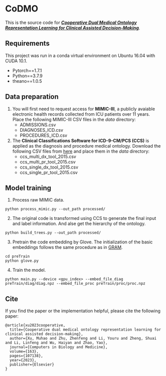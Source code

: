 CoDMO
===
This is the source code for ***[Cooperative Dual Medical Ontology Representation Learning for Clinical Assisted Decision-Making]***.

[Cooperative Dual Medical Ontology Representation Learning for Clinical Assisted Decision-Making]:https://www.sciencedirect.com/science/article/pii/S0010482523006030

Requirements
----
This project was run in a conda virtual environment on Ubuntu 16.04 with CUDA 10.1. 
+ Pytorch==1.7.1
+ Python==3.7.9
+ theano==1.0.5

Data preparation
----
1. You will first need to request access for **MIMIC-III**, a publicly avaiable electronic health records collected from ICU patients over 11 years. Place the following MIMIC-III CSV files in the *data* directory:
    + ADMISSIONS.csv
    + DIAGNOSES_ICD.csv
    + PROCEDURES_ICD.csv
2. The **Clinical Classifications Software for ICD-9-CM/PCS (CCS)** is applied as the diagnosis and procedure medical ontology. Download the following CSV files from [here] and place them in the *data* directory:
    + ccs_multi_dx_tool_2015.csv
    + ccs_multi_pr_tool_2015.csv
    + ccs_single_dx_tool_2015.csv
    + ccs_single_pr_tool_2015.csv
 
[here]:https://www.hcup-us.ahrq.gov/toolssoftware/ccs/ccs.jsp#download

Model training
----
1. Process raw MIMIC data.
```
python process_mimic.py --out_path processed/
```
2. The original code is transformed using CCS to generate the final input and label information. And alse get the hierarchy of the ontology.
```
python build_trees.py --out_path processed/
```
3. Pretrain the code embedding by Glove. The initialization of the basic embeddings follows the same procedure as in [GRAM].
```
cd preTrain
python glove.py
```
4. Train the model.
```
python main.py --device <gpu_index> --embed_file_diag preTrain/diag/diag.npz --embed_file_proc preTrain/proc/proc.npz
```
[GRAM]:https://github.com/mp2893/gram

Cite
----
If you find the paper or the implementation helpful, please cite the following paper:
```
@article{xu2023cooperative,
  title={Cooperative dual medical ontology representation learning for clinical assisted decision-making},
  author={Xu, Muhao and Zhu, Zhenfeng and Li, Youru and Zheng, Shuai and Li, Linfeng and Wu, Haiyan and Zhao, Yao},
  journal={Computers in Biology and Medicine},
  volume={163},
  pages={107138},
  year={2023},
  publisher={Elsevier}
}
```


